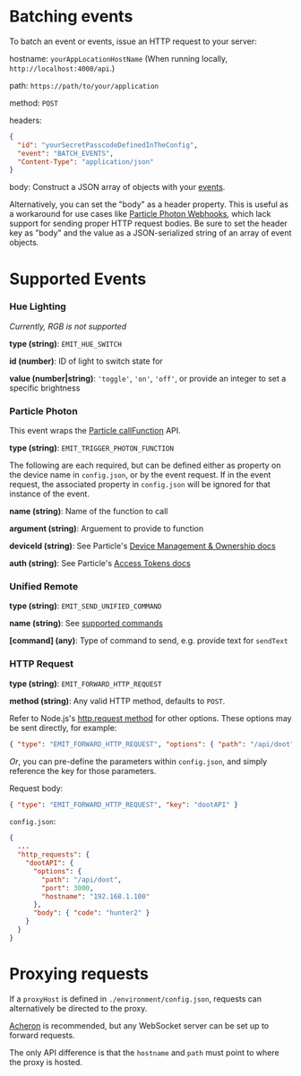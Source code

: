 # Batching events
To batch an event or events, issue an HTTP request to your server:

hostname: `yourAppLocationHostName` (When running locally, `http://localhost:4000/api`.)

path: `https://path/to/your/application`

method: `POST`

headers:
```json
{
  "id": "yourSecretPasscodeDefinedInTheConfig",
  "event": "BATCH_EVENTS",
  "Content-Type": "application/json"
}
```

body: Construct a JSON array of objects with your [events](./docs/EVENTS.md).

Alternatively, you can set the "body" as a header property.
This is useful as a workaround for use cases like [Particle Photon Webhooks](https://docs.particle.io/guide/tools-and-features/webhooks/), which lack support for sending proper HTTP request bodies.
Be sure to set the header key as "body" and the value as a JSON-serialized string of an array of event objects.

# Supported Events
### Hue Lighting
*Currently, RGB is not supported*

**type (string)**: `EMIT_HUE_SWITCH`

**id (number)**: ID of light to switch state for

**value (number|string)**: `'toggle'`, `'on'`, `'off'`, or provide an integer to set a specific brightness

### Particle Photon

This event wraps the [Particle callFunction](https://docs.particle.io/reference/javascript/#callfunction) API.

**type (string)**: `EMIT_TRIGGER_PHOTON_FUNCTION`

The following are each required, but can be defined either as property on the device name in `config.json`, or by the event request.
If in the event request, the associated property in `config.json` will be ignored for that instance of the event.

**name (string)**: Name of the function to call

**argument (string)**: Arguement to provide to function

**deviceId (string)**: See Particle's [Device Management & Ownership docs](https://docs.particle.io/support/troubleshooting/device-management/photon/)

**auth (string)**: See Particle's [Access Tokens docs](https://docs.particle.io/guide/how-to-build-a-product/authentication/#access-tokens)

### Unified Remote
**type (string)**: `EMIT_SEND_UNIFIED_COMMAND`

**name (string)**: See [supported commands](../server/middleware/unified/commands.js)

**[command] (any)**: Type of command to send, e.g. provide text for `sendText`

### HTTP Request
**type (string)**: `EMIT_FORWARD_HTTP_REQUEST`

**method (string)**: Any valid HTTP method, defaults to `POST`.

Refer to Node.js's [http.request method](https://nodejs.org/api/http.html#http_http_request_options_callback) for other options.
These options may be sent directly, for example:
```json
{ "type": "EMIT_FORWARD_HTTP_REQUEST", "options": { "path": "/api/doot", "port": 3000, "hostname": "192.168.1.100" }, "body": { "code": "hunter2" } }
```
*Or*, you can pre-define the parameters within `config.json`, and simply reference the key for those parameters.

Request body:
```json
{ "type": "EMIT_FORWARD_HTTP_REQUEST", "key": "dootAPI" }
```
`config.json`:
```json
{
  ...
  "http_requests": {
    "dootAPI": {
      "options": {
        "path": "/api/doot",
        "port": 3000,
        "hostname": "192.168.1.100"
      },
      "body": { "code": "hunter2" }
    }
  }
}
```

# Proxying requests
If a `proxyHost` is defined in `./environment/config.json`, requests can alternatively be directed to the proxy.

[Acheron](https://github.com/Nase00/acheron) is recommended, but any WebSocket server can be set up to forward requests.

The only API difference is that the `hostname` and `path` must point to where the proxy is hosted.
